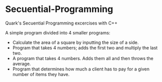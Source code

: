 # Secuential-Programming
Quark's Secuential Programming excercises with C++

A simple program divided into 4 smaller programs:
- Calculate the area of a square by inputting the size of a side.
- Program that takes 4 numbers; adds the first two and multiply the last two.
- A program that takes 4 numbers. Adds them all and then throws the average.
- Program that determines how much a client has to pay for a given number of items they have.
